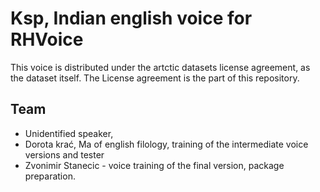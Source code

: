 # Ksp, Indian english voice for RHVoice
This voice is distributed under the artctic datasets license agreement, as the dataset itself. The License agreement is the part of this repository.

## Team
- Unidentified speaker,
- Dorota krać, Ma of english filology, training of the intermediate voice versions and tester
- Zvonimir Stanecic - voice training of the final version, package preparation.
